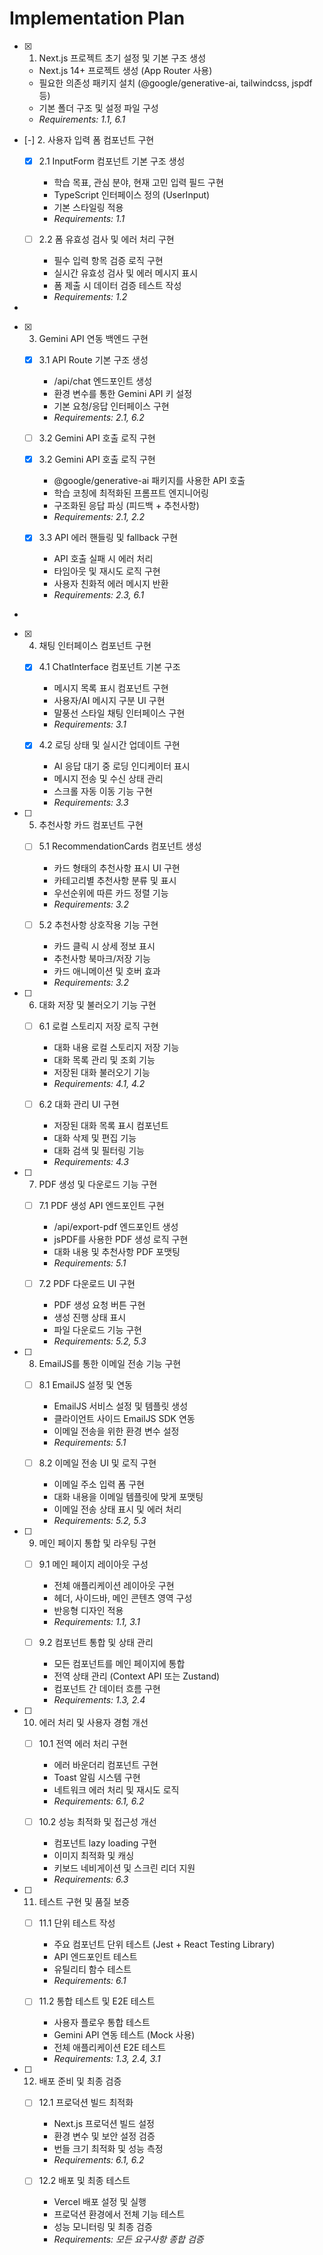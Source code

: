 # Implementation Plan

- [x] 1. Next.js 프로젝트 초기 설정 및 기본 구조 생성

  - Next.js 14+ 프로젝트 생성 (App Router 사용)
  - 필요한 의존성 패키지 설치 (@google/generative-ai, tailwindcss, jspdf 등)
  - 기본 폴더 구조 및 설정 파일 구성
  - _Requirements: 1.1, 6.1_

- [-] 2. 사용자 입력 폼 컴포넌트 구현

  - [x] 2.1 InputForm 컴포넌트 기본 구조 생성

    - 학습 목표, 관심 분야, 현재 고민 입력 필드 구현
    - TypeScript 인터페이스 정의 (UserInput)
    - 기본 스타일링 적용
    - _Requirements: 1.1_

  - [ ] 2.2 폼 유효성 검사 및 에러 처리 구현

    - 필수 입력 항목 검증 로직 구현
    - 실시간 유효성 검사 및 에러 메시지 표시
    - 폼 제출 시 데이터 검증 테스트 작성
    - _Requirements: 1.2_

-

- [x] 3. Gemini API 연동 백엔드 구현

  - [x] 3.1 API Route 기본 구조 생성

    - /api/chat 엔드포인트 생성
    - 환경 변수를 통한 Gemini API 키 설정
    - 기본 요청/응답 인터페이스 구현
    - _Requirements: 2.1, 6.2_

  - [ ] 3.2 Gemini API 호출 로직 구현

  - [x] 3.2 Gemini API 호출 로직 구현

    - @google/generative-ai 패키지를 사용한 API 호출
    - 학습 코칭에 최적화된 프롬프트 엔지니어링
    - 구조화된 응답 파싱 (피드백 + 추천사항)
    - _Requirements: 2.1, 2.2_

  - [x] 3.3 API 에러 핸들링 및 fallback 구현

    - API 호출 실패 시 에러 처리
    - 타임아웃 및 재시도 로직 구현
    - 사용자 친화적 에러 메시지 반환
    - _Requirements: 2.3, 6.1_

-

- [x] 4. 채팅 인터페이스 컴포넌트 구현


  - [x] 4.1 ChatInterface 컴포넌트 기본 구조

    - 메시지 목록 표시 컴포넌트 구현
    - 사용자/AI 메시지 구분 UI 구현
    - 말풍선 스타일 채팅 인터페이스 구현
    - _Requirements: 3.1_

  - [x] 4.2 로딩 상태 및 실시간 업데이트 구현

    - AI 응답 대기 중 로딩 인디케이터 표시
    - 메시지 전송 및 수신 상태 관리
    - 스크롤 자동 이동 기능 구현
    - _Requirements: 3.3_

- [ ] 5. 추천사항 카드 컴포넌트 구현







  - [ ] 5.1 RecommendationCards 컴포넌트 생성









    - 카드 형태의 추천사항 표시 UI 구현
    - 카테고리별 추천사항 분류 및 표시
    - 우선순위에 따른 카드 정렬 기능
    - _Requirements: 3.2_

  - [ ] 5.2 추천사항 상호작용 기능 구현
    - 카드 클릭 시 상세 정보 표시
    - 추천사항 북마크/저장 기능
    - 카드 애니메이션 및 호버 효과
    - _Requirements: 3.2_

- [ ] 6. 대화 저장 및 불러오기 기능 구현

  - [ ] 6.1 로컬 스토리지 저장 로직 구현

    - 대화 내용 로컬 스토리지 저장 기능
    - 대화 목록 관리 및 조회 기능
    - 저장된 대화 불러오기 기능
    - _Requirements: 4.1, 4.2_

  - [ ] 6.2 대화 관리 UI 구현
    - 저장된 대화 목록 표시 컴포넌트
    - 대화 삭제 및 편집 기능
    - 대화 검색 및 필터링 기능
    - _Requirements: 4.3_

- [ ] 7. PDF 생성 및 다운로드 기능 구현

  - [ ] 7.1 PDF 생성 API 엔드포인트 구현

    - /api/export-pdf 엔드포인트 생성
    - jsPDF를 사용한 PDF 생성 로직 구현
    - 대화 내용 및 추천사항 PDF 포맷팅
    - _Requirements: 5.1_

  - [ ] 7.2 PDF 다운로드 UI 구현
    - PDF 생성 요청 버튼 구현
    - 생성 진행 상태 표시
    - 파일 다운로드 기능 구현
    - _Requirements: 5.2, 5.3_

- [ ] 8. EmailJS를 통한 이메일 전송 기능 구현

  - [ ] 8.1 EmailJS 설정 및 연동

    - EmailJS 서비스 설정 및 템플릿 생성
    - 클라이언트 사이드 EmailJS SDK 연동
    - 이메일 전송을 위한 환경 변수 설정
    - _Requirements: 5.1_

  - [ ] 8.2 이메일 전송 UI 및 로직 구현
    - 이메일 주소 입력 폼 구현
    - 대화 내용을 이메일 템플릿에 맞게 포맷팅
    - 이메일 전송 상태 표시 및 에러 처리
    - _Requirements: 5.2, 5.3_

- [ ] 9. 메인 페이지 통합 및 라우팅 구현

  - [ ] 9.1 메인 페이지 레이아웃 구성

    - 전체 애플리케이션 레이아웃 구현
    - 헤더, 사이드바, 메인 콘텐츠 영역 구성
    - 반응형 디자인 적용
    - _Requirements: 1.1, 3.1_

  - [ ] 9.2 컴포넌트 통합 및 상태 관리
    - 모든 컴포넌트를 메인 페이지에 통합
    - 전역 상태 관리 (Context API 또는 Zustand)
    - 컴포넌트 간 데이터 흐름 구현
    - _Requirements: 1.3, 2.4_

- [ ] 10. 에러 처리 및 사용자 경험 개선

  - [ ] 10.1 전역 에러 처리 구현

    - 에러 바운더리 컴포넌트 구현
    - Toast 알림 시스템 구현
    - 네트워크 에러 처리 및 재시도 로직
    - _Requirements: 6.1, 6.2_

  - [ ] 10.2 성능 최적화 및 접근성 개선
    - 컴포넌트 lazy loading 구현
    - 이미지 최적화 및 캐싱
    - 키보드 네비게이션 및 스크린 리더 지원
    - _Requirements: 6.3_

- [ ] 11. 테스트 구현 및 품질 보증

  - [ ] 11.1 단위 테스트 작성

    - 주요 컴포넌트 단위 테스트 (Jest + React Testing Library)
    - API 엔드포인트 테스트
    - 유틸리티 함수 테스트
    - _Requirements: 6.1_

  - [ ] 11.2 통합 테스트 및 E2E 테스트
    - 사용자 플로우 통합 테스트
    - Gemini API 연동 테스트 (Mock 사용)
    - 전체 애플리케이션 E2E 테스트
    - _Requirements: 1.3, 2.4, 3.1_

- [ ] 12. 배포 준비 및 최종 검증

  - [ ] 12.1 프로덕션 빌드 최적화

    - Next.js 프로덕션 빌드 설정
    - 환경 변수 및 보안 설정 검증
    - 번들 크기 최적화 및 성능 측정
    - _Requirements: 6.1, 6.2_

  - [ ] 12.2 배포 및 최종 테스트
    - Vercel 배포 설정 및 실행
    - 프로덕션 환경에서 전체 기능 테스트
    - 성능 모니터링 및 최종 검증
    - _Requirements: 모든 요구사항 종합 검증_
